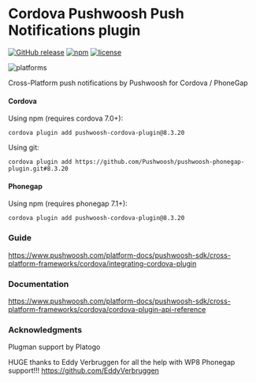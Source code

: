 Cordova Pushwoosh Push Notifications plugin
===================================================

[![GitHub release](https://img.shields.io/github/release/Pushwoosh/pushwoosh-phonegap-plugin.svg?style=flat-square)](https://github.com/Pushwoosh/pushwoosh-phonegap-plugin/releases) 
[![npm](https://img.shields.io/npm/v/pushwoosh-cordova-plugin.svg)](https://www.npmjs.com/package/pushwoosh-cordova-plugin)
[![license](https://img.shields.io/npm/l/pushwoosh-cordova-plugin.svg)](https://www.npmjs.com/package/pushwoosh-cordova-plugin)

![platforms](https://img.shields.io/badge/platforms-android%20%7C%20ios%20%7C%20wp8%20%7C%20windows%20-yellowgreen.svg)

Cross-Platform push notifications by Pushwoosh for Cordova / PhoneGap

#### Cordova

Using npm (requires cordova 7.0+):

```
cordova plugin add pushwoosh-cordova-plugin@8.3.20
```

Using git:

```
cordova plugin add https://github.com/Pushwoosh/pushwoosh-phonegap-plugin.git#8.3.20
```

#### Phonegap

Using npm (requires phonegap 7.1+):

```
cordova plugin add pushwoosh-cordova-plugin@8.3.20
```

### Guide

https://www.pushwoosh.com/platform-docs/pushwoosh-sdk/cross-platform-frameworks/cordova/integrating-cordova-plugin

### Documentation

https://www.pushwoosh.com/platform-docs/pushwoosh-sdk/cross-platform-frameworks/cordova/cordova-plugin-api-reference

### Acknowledgments
Plugman support by Platogo

HUGE thanks to Eddy Verbruggen for all the help with WP8 Phonegap support!!!
https://github.com/EddyVerbruggen
